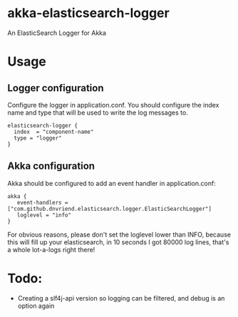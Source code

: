 # akka-elasticsearch-logger
An ElasticSearch Logger for Akka

# Usage

## Logger configuration
Configure the logger in application.conf. You should configure the index name and type that will be used
to write the log messages to.  

```
elasticsearch-logger {
  index  = "component-name"
  type = "logger"
}
```

## Akka configuration
Akka should be configured to add an event handler in application.conf:

```
akka {
   event-handlers = ["com.github.dnvriend.elasticsearch.logger.ElasticSearchLogger"]
   loglevel = "info"
}
```

For obvious reasons, please don't set the loglevel lower than INFO, because this will fill up your
elasticsearch, in 10 seconds I got 80000 log lines, that's a whole lot-a-logs right there!

# Todo:
* Creating a slf4j-api version so logging can be filtered, and debug is an option again
